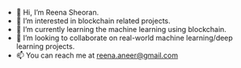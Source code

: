- 👋 Hi, I’m Reena Sheoran.
- 👀 I’m interested in blockchain related projects.
- 🌱 I’m currently learning the machine learning using blockchain. 
- 💞️ I’m looking to collaborate on real-world machine learning/deep learning projects.
- 📫 You can reach me at reena.aneer@gmail.com

<!---
reenasheoran/reenasheoran is a ✨ special ✨ repository because its `README.md` (this file) appears on your GitHub profile.
You can click the Preview link to take a look at your changes.
--->

